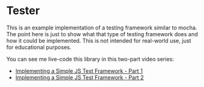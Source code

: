 # Tester

This is an example implementation of a testing framework similar to mocha. The point here is just to show what that type of testing framework does and how it could be implemented. This is not intended for real-world use, just for educational purposes.

You can see me live-code this library in this two-part video series:

* [Implementing a Simple JS Test Framework - Part 1](https://www.youtube.com/watch?v=PzEnaIwEprAA)
* [Implementing a Simple JS Test Framework - Part 2](https://www.youtube.com/watch?v=kVZ052GN9Hc)

